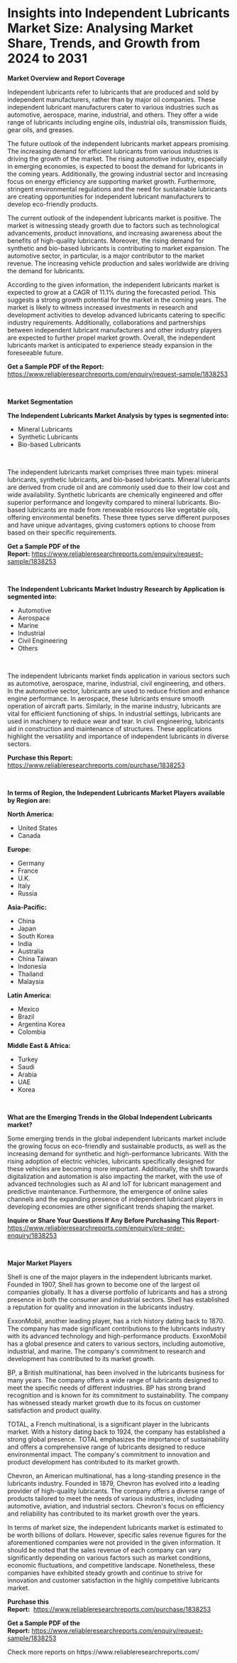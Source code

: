 <p><h1>Insights into Independent Lubricants Market Size: Analysing Market Share, Trends, and Growth from 2024 to 2031</h1></p><p><strong>Market Overview and Report Coverage</strong></p>
<p><p>Independent lubricants refer to lubricants that are produced and sold by independent manufacturers, rather than by major oil companies. These independent lubricant manufacturers cater to various industries such as automotive, aerospace, marine, industrial, and others. They offer a wide range of lubricants including engine oils, industrial oils, transmission fluids, gear oils, and greases.</p><p>The future outlook of the independent lubricants market appears promising. The increasing demand for efficient lubricants from various industries is driving the growth of the market. The rising automotive industry, especially in emerging economies, is expected to boost the demand for lubricants in the coming years. Additionally, the growing industrial sector and increasing focus on energy efficiency are supporting market growth. Furthermore, stringent environmental regulations and the need for sustainable lubricants are creating opportunities for independent lubricant manufacturers to develop eco-friendly products.</p><p>The current outlook of the independent lubricants market is positive. The market is witnessing steady growth due to factors such as technological advancements, product innovations, and increasing awareness about the benefits of high-quality lubricants. Moreover, the rising demand for synthetic and bio-based lubricants is contributing to market expansion. The automotive sector, in particular, is a major contributor to the market revenue. The increasing vehicle production and sales worldwide are driving the demand for lubricants.</p><p>According to the given information, the independent lubricants market is expected to grow at a CAGR of 11.1% during the forecasted period. This suggests a strong growth potential for the market in the coming years. The market is likely to witness increased investments in research and development activities to develop advanced lubricants catering to specific industry requirements. Additionally, collaborations and partnerships between independent lubricant manufacturers and other industry players are expected to further propel market growth. Overall, the independent lubricants market is anticipated to experience steady expansion in the foreseeable future.</p></p>
<p><strong>Get a Sample PDF of the Report:</strong> <a href="https://www.reliableresearchreports.com/enquiry/request-sample/1838253">https://www.reliableresearchreports.com/enquiry/request-sample/1838253</a></p>
<p>&nbsp;</p>
<p><strong>Market Segmentation</strong></p>
<p><strong>The Independent Lubricants Market Analysis by types is segmented into:</strong></p>
<p><ul><li>Mineral Lubricants</li><li>Synthetic Lubricants</li><li>Bio-based Lubricants</li></ul></p>
<p>&nbsp;</p>
<p><p>The independent lubricants market comprises three main types: mineral lubricants, synthetic lubricants, and bio-based lubricants. Mineral lubricants are derived from crude oil and are commonly used due to their low cost and wide availability. Synthetic lubricants are chemically engineered and offer superior performance and longevity compared to mineral lubricants. Bio-based lubricants are made from renewable resources like vegetable oils, offering environmental benefits. These three types serve different purposes and have unique advantages, giving customers options to choose from based on their specific requirements.</p></p>
<p><strong>Get a Sample PDF of the Report:</strong>&nbsp;<a href="https://www.reliableresearchreports.com/enquiry/request-sample/1838253">https://www.reliableresearchreports.com/enquiry/request-sample/1838253</a></p>
<p>&nbsp;</p>
<p><strong>The Independent Lubricants Market Industry Research by Application is segmented into:</strong></p>
<p><ul><li>Automotive</li><li>Aerospace</li><li>Marine</li><li>Industrial</li><li>Civil Engineering</li><li>Others</li></ul></p>
<p>&nbsp;</p>
<p><p>The independent lubricants market finds application in various sectors such as automotive, aerospace, marine, industrial, civil engineering, and others. In the automotive sector, lubricants are used to reduce friction and enhance engine performance. In aerospace, these lubricants ensure smooth operation of aircraft parts. Similarly, in the marine industry, lubricants are vital for efficient functioning of ships. In industrial settings, lubricants are used in machinery to reduce wear and tear. In civil engineering, lubricants aid in construction and maintenance of structures. These applications highlight the versatility and importance of independent lubricants in diverse sectors.</p></p>
<p><strong>Purchase this Report:</strong>&nbsp; <a href="https://www.reliableresearchreports.com/purchase/1838253">https://www.reliableresearchreports.com/purchase/1838253</a></p>
<p>&nbsp;</p>
<p><strong>In terms of Region, the Independent Lubricants Market Players available by Region are:</strong></p>
<p>
    <p> <strong> North America: </strong>
        <ul>
            <li>United States</li>
            <li>Canada</li>
        </ul>
        </p> 
    <p> <strong> Europe: </strong>
        <ul>
            <li>Germany</li>
            <li>France</li>
            <li>U.K.</li>
            <li>Italy</li>
            <li>Russia</li>
        </ul>
        </p> 
    <p> <strong> Asia-Pacific: </strong>
        <ul>
            <li>China</li>
            <li>Japan</li>
            <li>South Korea</li>
            <li>India</li>
            <li>Australia</li>
            <li>China Taiwan</li>
            <li>Indonesia</li>
            <li>Thailand</li>
            <li>Malaysia</li>
        </ul>
        </p> 
    <p> <strong> Latin America: </strong>
        <ul>
            <li>Mexico</li>
            <li>Brazil</li>
            <li>Argentina Korea</li>
            <li>Colombia</li>
        </ul>
        </p> 
    <p> <strong> Middle East & Africa: </strong>
        <ul>
            <li>Turkey</li>
            <li>Saudi</li>
            <li>Arabia</li>
            <li>UAE</li>
            <li>Korea</li>
        </ul>
    </p>
    </p>
<p>&nbsp;</p>
<p><strong>What are the Emerging Trends in the Global Independent Lubricants market?</strong></p>
<p><p>Some emerging trends in the global independent lubricants market include the growing focus on eco-friendly and sustainable products, as well as the increasing demand for synthetic and high-performance lubricants. With the rising adoption of electric vehicles, lubricants specifically designed for these vehicles are becoming more important. Additionally, the shift towards digitalization and automation is also impacting the market, with the use of advanced technologies such as AI and IoT for lubricant management and predictive maintenance. Furthermore, the emergence of online sales channels and the expanding presence of independent lubricant players in developing economies are other significant trends shaping the market.</p></p>
<p><strong>Inquire or Share Your Questions If Any Before Purchasing This Report</strong>- <a href="https://www.reliableresearchreports.com/enquiry/pre-order-enquiry/1838253">https://www.reliableresearchreports.com/enquiry/pre-order-enquiry/1838253</a></p>
<p>&nbsp;</p>
<p><strong>Major Market Players</strong></p>
<p><p>Shell is one of the major players in the independent lubricants market. Founded in 1907, Shell has grown to become one of the largest oil companies globally. It has a diverse portfolio of lubricants and has a strong presence in both the consumer and industrial sectors. Shell has established a reputation for quality and innovation in the lubricants industry.</p><p>ExxonMobil, another leading player, has a rich history dating back to 1870. The company has made significant contributions to the lubricants industry with its advanced technology and high-performance products. ExxonMobil has a global presence and caters to various sectors, including automotive, industrial, and marine. The company's commitment to research and development has contributed to its market growth.</p><p>BP, a British multinational, has been involved in the lubricants business for many years. The company offers a wide range of lubricants designed to meet the specific needs of different industries. BP has strong brand recognition and is known for its commitment to sustainability. The company has witnessed steady market growth due to its focus on customer satisfaction and product quality.</p><p>TOTAL, a French multinational, is a significant player in the lubricants market. With a history dating back to 1924, the company has established a strong global presence. TOTAL emphasizes the importance of sustainability and offers a comprehensive range of lubricants designed to reduce environmental impact. The company's commitment to innovation and product development has contributed to its market growth.</p><p>Chevron, an American multinational, has a long-standing presence in the lubricants industry. Founded in 1879, Chevron has evolved into a leading provider of high-quality lubricants. The company offers a diverse range of products tailored to meet the needs of various industries, including automotive, aviation, and industrial sectors. Chevron's focus on efficiency and reliability has contributed to its market growth over the years.</p><p>In terms of market size, the independent lubricants market is estimated to be worth billions of dollars. However, specific sales revenue figures for the aforementioned companies were not provided in the given information. It should be noted that the sales revenue of each company can vary significantly depending on various factors such as market conditions, economic fluctuations, and competitive landscape. Nonetheless, these companies have exhibited steady growth and continue to strive for innovation and customer satisfaction in the highly competitive lubricants market.</p></p>
<p><strong>Purchase this Report:</strong>&nbsp;&nbsp;<a href="https://www.reliableresearchreports.com/purchase/1838253">https://www.reliableresearchreports.com/purchase/1838253</a></p>
<p></p>
<p><strong>Get a Sample PDF of the Report:</strong>&nbsp;<a href="https://www.reliableresearchreports.com/enquiry/request-sample/1838253">https://www.reliableresearchreports.com/enquiry/request-sample/1838253</a></p>
<p>Check more reports on https://www.reliableresearchreports.com/</p>